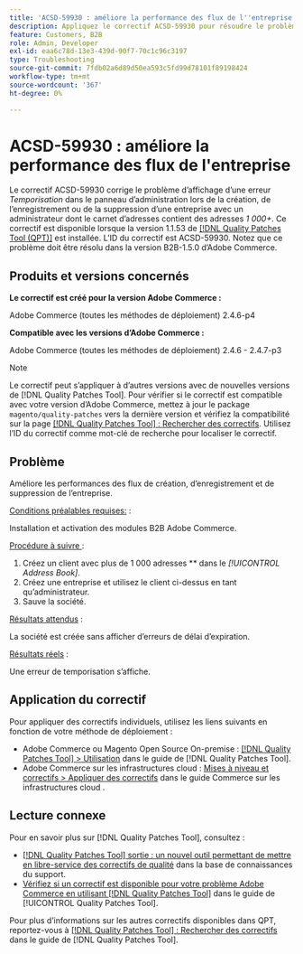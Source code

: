 ```yaml
---
title: 'ACSD-59930 : améliore la performance des flux de l''entreprise'
description: Appliquez le correctif ACSD-59930 pour résoudre le problème d’Adobe Commerce où une erreur de « délai d’expiration » s’affiche dans le panneau d’administration lors de la création, de l’enregistrement ou de la suppression d’une société dont l’administrateur dispose de « 1 000 +* adresses » dans le carnet d’adresses.
feature: Customers, B2B
role: Admin, Developer
exl-id: eaa6c78d-13e3-439d-90f7-70c1c96c3197
type: Troubleshooting
source-git-commit: 7fdb02a6d89d50ea593c5fd99d78101f89198424
workflow-type: tm+mt
source-wordcount: '367'
ht-degree: 0%

---
```


# ACSD-59930 : améliore la performance des flux de l&#39;entreprise

Le correctif ACSD-59930 corrige le problème d’affichage d’une erreur *Temporisation* dans le panneau d’administration lors de la création, de l’enregistrement ou de la suppression d’une entreprise avec un administrateur dont le carnet d’adresses contient des adresses *1 000+*. Ce correctif est disponible lorsque la version 1.1.53 de [[!DNL Quality Patches Tool (QPT)]](https://experienceleague.adobe.com/en/docs/commerce-operations/tools/quality-patches-tool/quality-patches-tool-to-self-serve-quality-patches) est installée. L’ID du correctif est ACSD-59930. Notez que ce problème doit être résolu dans la version B2B-1.5.0 d’Adobe Commerce.

## Produits et versions concernés

**Le correctif est créé pour la version Adobe Commerce :**

Adobe Commerce (toutes les méthodes de déploiement) 2.4.6-p4

**Compatible avec les versions d’Adobe Commerce :**

Adobe Commerce (toutes les méthodes de déploiement) 2.4.6 - 2.4.7-p3

>[!NOTE]
>
>Le correctif peut s’appliquer à d’autres versions avec de nouvelles versions de [!DNL Quality Patches Tool]. Pour vérifier si le correctif est compatible avec votre version d’Adobe Commerce, mettez à jour le package `magento/quality-patches` vers la dernière version et vérifiez la compatibilité sur la page [[!DNL Quality Patches Tool] : Rechercher des correctifs](https://experienceleague.adobe.com/tools/commerce-quality-patches/index.html). Utilisez l’ID du correctif comme mot-clé de recherche pour localiser le correctif.

## Problème

Améliore les performances des flux de création, d’enregistrement et de suppression de l’entreprise.

<u>Conditions préalables requises:</u> :

Installation et activation des modules B2B Adobe Commerce.

<u>Procédure à suivre </u> :

1. Créez un client avec plus de 1 000 adresses ** dans le *[!UICONTROL Address Book]*.
1. Créez une entreprise et utilisez le client ci-dessus en tant qu’administrateur.
1. Sauve la société.

<u>Résultats attendus</u> :

La société est créée sans afficher d’erreurs de délai d’expiration.

<u>Résultats réels</u> :

Une erreur de temporisation s’affiche.

## Application du correctif

Pour appliquer des correctifs individuels, utilisez les liens suivants en fonction de votre méthode de déploiement :

* Adobe Commerce ou Magento Open Source On-premise : [[!DNL Quality Patches Tool] > Utilisation](/help/tools/quality-patches-tool/usage.md) dans le guide de [!DNL Quality Patches Tool].
* Adobe Commerce sur les infrastructures cloud : [Mises à niveau et correctifs > Appliquer des correctifs](https://experienceleague.adobe.com/docs/commerce-cloud-service/user-guide/develop/upgrade/apply-patches.html) dans le guide Commerce sur les infrastructures cloud .

## Lecture connexe

Pour en savoir plus sur [!DNL Quality Patches Tool], consultez :

* [[!DNL Quality Patches Tool] sortie : un nouvel outil permettant de mettre en libre-service des correctifs de qualité](https://experienceleague.adobe.com/en/docs/commerce-operations/tools/quality-patches-tool/quality-patches-tool-to-self-serve-quality-patches) dans la base de connaissances du support.
* [Vérifiez si un correctif est disponible pour votre problème Adobe Commerce en utilisant [!DNL Quality Patches Tool]](/help/tools/quality-patches-tool/patches-available-in-qpt/check-patch-for-magento-issue-with-magento-quality-patches.md) dans le guide de [!UICONTROL Quality Patches Tool].


Pour plus d’informations sur les autres correctifs disponibles dans QPT, reportez-vous à [[!DNL Quality Patches Tool] : Rechercher des correctifs](https://experienceleague.adobe.com/tools/commerce-quality-patches/index.html) dans le guide de [!DNL Quality Patches Tool].
